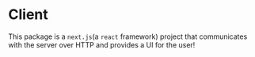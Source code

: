 # Client

This package is a `next.js`(a `react` framework) project that communicates with the server over HTTP and provides a UI for the user!
